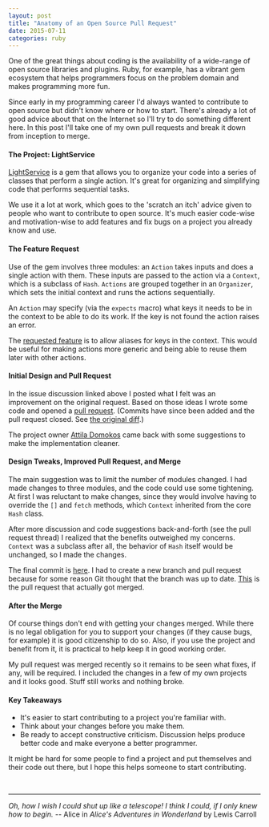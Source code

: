 ```yaml
---
layout: post
title: "Anatomy of an Open Source Pull Request"
date: 2015-07-11
categories: ruby
---
```


One of the great things about coding is the availability of a wide-range of open source libraries and plugins.  Ruby, for example, has a vibrant gem ecosystem that helps programmers focus on the problem domain and makes programming more fun.

Since early in my programming career I'd always wanted to contribute to open source but didn't know where or how to start.  There's already a lot of good advice about that on the Internet so I'll try to do something different here.  In this post I'll take one of my own pull requests and break it down from inception to merge.

#### The Project: LightService

[LightService](https://github.com/adomokos/light-service) is a gem that allows you to organize your code into a series of classes that perform a single action.  It's great for organizing and simplifying code that performs sequential tasks.  

We use it a lot at work, which goes to the 'scratch an itch' advice given to people who want to contribute to open source.  It's much easier code-wise and motivation-wise to add features and fix bugs on a project you already know and use.


#### The Feature Request

Use of the gem involves three modules: an `Action` takes inputs and does a single action with them.  These inputs are passed to the action via a `Context`, which is a subclass of `Hash`.  `Actions` are grouped together in an `Organizer`, which sets the initial context and runs the actions sequentially.

An `Action` may specify (via the `expects` macro) what keys it needs to be in the context to be able to do its work.  If the key is not found the action raises an error.

The [requested feature](https://github.com/adomokos/light-service/issues/67) is to allow aliases for keys in the context.  This would be useful for making actions more generic and being able to reuse them later with other actions.

#### Initial Design and Pull Request

In the issue discussion linked above I posted what I felt was an improvement on the original request.  Based on those ideas I wrote some code and opened a [pull request](https://github.com/adomokos/light-service/pull/68).  (Commits have since been added and the pull request closed.  See [the original diff](https://github.com/adomokos/light-service/compare/cb67e29cae...af185bee57b).)

The project owner [Attila Domokos](https://github.com/adomokos) came back with some suggestions to make the implementation cleaner.

#### Design Tweaks, Improved Pull Request, and Merge

The main suggestion was to limit the number of modules changed.  I had made changes to three modules, and the code could use some tightening.  At first I was reluctant to make changes, since they would involve having to override the `[]` and `fetch` methods, which `Context` inherited from the core `Hash` class.

After more discussion and code suggestions back-and-forth (see the pull request thread) I realized that the benefits outweighed my concerns.  `Context` was a subclass after all, the behavior of `Hash` itself would be unchanged, so I made the changes.

The final commit is [here](https://github.com/jpmoral/light-service/commit/4aa0cfa102ee16372f408ef22c2c9b6c2f8ae449).  I had to create a new branch and pull request because for some reason Git thought that the branch was up to date.  [This](https://github.com/adomokos/light-service/pull/69) is the pull request that actually got merged.

#### After the Merge

Of course things don't end with getting your changes merged.  While there is no legal obligation for you to support your changes (if they cause bugs, for example) it is good citizenship to do so.  Also, if you use the project and benefit from it, it is practical to help keep it in good working order.

My pull request was merged recently so it remains to be seen what fixes, if any, will be required.  I included the changes in a few of my own projects and it looks good.  Stuff still works and nothing broke.

#### Key Takeaways

- It's easier to start contributing to a project you're familiar with.
- Think about your changes before you make them.
- Be ready to accept constructive criticism.  Discussion helps produce better code and make everyone a better programmer.

It might be hard for some people to find a project and put themselves and their code out there, but I hope this helps someone to start contributing.


<br/>

***
*Oh, how I wish I could shut up like a telescope! I think I could, if I only knew how to begin.* 
-- Alice in *Alice's Adventures in Wonderland* by Lewis Carroll

